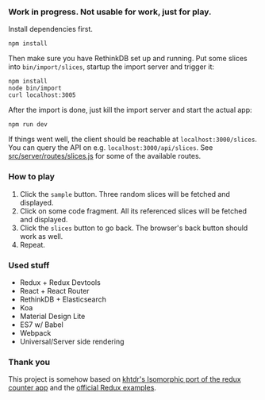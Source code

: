 ### Work in progress. Not usable for work, just for play.

Install dependencies first.

```shell
npm install
```

Then make sure you have RethinkDB set up and running. Put some slices into `bin/import/slices`, startup the import server and trigger it:

```shell
npm install
node bin/import
curl localhost:3005
```

After the import is done, just kill the import server and start the actual app:

```shell
npm run dev
```

If things went well, the client should be reachable at `localhost:3000/slices`. You can query the API on e.g. `localhost:3000/api/slices`. See [src/server/routes/slices.js](https://github.com/rwilhelm/slices/blob/master/src/server/routes/slices.js) for some of the available routes.

### How to play

1. Click the `sample` button. Three random slices will be fetched and displayed.
2. Click on some code fragment. All its referenced slices will be fetched and displayed.
3. Click the `slices` button to go back. The browser's back button should work as well.
4. Repeat.

### Used stuff

* Redux + Redux Devtools
* React + React Router
* RethinkDB + Elasticsearch
* Koa
* Material Design Lite
* ES7 w/ Babel
* Webpack
* Universal/Server side rendering

### Thank you

This project is somehow based on [khtdr's Isomorphic port of the redux counter app](https://github.com/khtdr/redux-react-koa-isomorphic-counter-example) and the [official Redux examples](https://github.com/rackt/redux/tree/master/examples).
